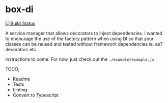 # box-di

[![Build Status](https://travis-ci.com/crimsonronin/box-di.svg?branch=master)](https://travis-ci.com/crimsonronin/box-di)

A service manager that allows decorators to inject dependencies. I wanted to encourage the use of the factory pattern when using DI so that your classes can be reused and tested without framework dependencies ie. es7 decorators etc

Instructions to come. For now, just check out the `./example/example.js`.

TODO;

- Readme
- Tests
- ~~Linting~~
- Convert to Typescript
